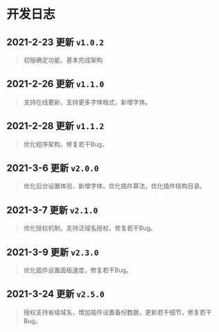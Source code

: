 # 开发日志
## 2021-2-23 更新 `v1.0.2`
>初版确定功能，基本完成架构
## 2021-2-26 更新 `v1.1.0`
>支持在线更新，支持更多字体格式，新增字体。
## 2021-2-28 更新 `v1.1.2`
>优化程序架构，修复若干Bug。
## 2021-3-6 更新 `v2.0.0`
>优化后台设置体验，新增字体，优化插件算法，优化插件结构目录。 
## 2021-3-7 更新 `v2.1.0`
>优化授权机制，支持泛域名授权，修复若干Bug。
## 2021-3-9 更新 `v2.3.0`
>优化插件设置面板速度，修复若干Bug。 
## 2021-3-24 更新 `v2.5.0`
>授权支持省级域名，增加插件设置备份数据，更新若干细节，修复若干Bug。